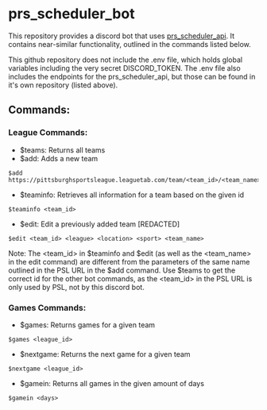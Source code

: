 # prs_scheduler_bot

This repository provides a discord bot that uses [prs_scheduler_api](https://github.com/jmusone/prs_scheduler_api). It contains near-similar functionality, outlined in the commands listed below.

This github repository does not include the .env file, which holds global variables including the very secret DISCORD_TOKEN. The .env file also includes the endpoints for the prs_scheduler_api, but those can be found in it's own repository (listed above).

## Commands:
### League Commands:
- $teams: Returns all teams
- $add: Adds a new team
```
$add https://pittsburghsportsleague.leaguetab.com/team/<team_id>/<team_name>
```
- $teaminfo: Retrieves all information for a team based on the given id
```
$teaminfo <team_id>
```
- $edit: Edit a previously added team [REDACTED]
```
$edit <team_id> <league> <location> <sport> <team_name>
```
Note: The <team_id> in $teaminfo and $edit (as well as the <team_name> in the edit command) are different from the parameters of the same name outlined in the PSL URL in the $add command. Use $teams to get the correct id for the other bot commands, as the <team_id> in the PSL URL is only used by PSL, not by this discord bot.

### Games Commands:
- $games: Returns games for a given team
```
$games <league_id>
```
- $nextgame: Returns the next game for a given team
```
$nextgame <league_id>
```
- $gamein: Returns all games in the given amount of days
```
$gamein <days>
```
